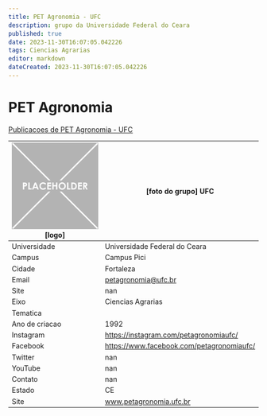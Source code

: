 ```yaml
---
title: PET Agronomia - UFC
description: grupo da Universidade Federal do Ceara
published: true
date: 2023-11-30T16:07:05.042226
tags: Ciencias Agrarias
editor: markdown
dateCreated: 2023-11-30T16:07:05.042226
---
```


# PET Agronomia

[Publicacoes de PET Agronomia - UFC](/atividade/47PETAgronomiaUFC/feed.md)

| ![placeholder.png](/placeholder.png) [logo] | [foto do grupo] UFC         |
| ------------------------------------------- | ------------------------------------------------- |
| Universidade                                | Universidade Federal do Ceara      |
| Campus                                      | Campus Pici            |
| Cidade                                      | Fortaleza             |
| Email                                       | petagronomia@ufc.br             |
| Site                                        | nan              |
| Eixo                                        | Ciencias Agrarias              |
| Tematica                                    |           |
| Ano de criacao                              | 1992        |
| Instagram                                   | https://instagram.com/petagronomiaufc/         |
| Facebook                                    | https://www.facebook.com/petagronomiaufc/          |
| Twitter                                     | nan           |
| YouTube                                     | nan           |
| Contato                                     | nan         |
| Estado                                      |  CE            |
| Site                                        | www.petagronomia.ufc.br |
